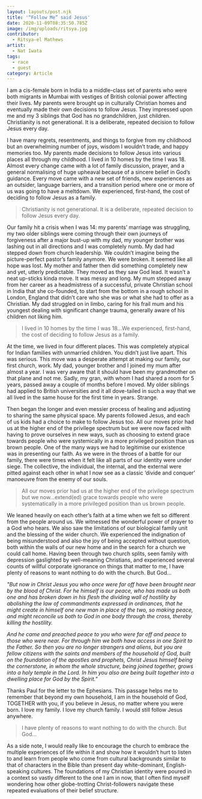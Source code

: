 ```yaml
---
layout: layouts/post.njk
title: '“Follow Me” said Jesus'
date: 2020-11-09T08:35:50.785Z
image: /img/uploads/ritsya.jpg
contributor:
  - Ritsya-el Mathews
artist:
  - Nat Iwata
tags:
  - race
  - guest
category: Article
---
```

I am a cis-female born in India to a middle-class set of parents who were both migrants in Mumbai with vestiges of British colonial power affecting their lives. My parents were brought up in culturally Christian homes and eventually made their own decisions to follow Jesus. They impressed upon me and my 3 siblings that God has no grandchildren, just children. Christianity is not generational. It is a deliberate, repeated decision to follow Jesus every day.

I have many regrets, resentments, and things to forgive from my childhood but an overwhelming number of joys, wisdom I wouldn’t trade, and happy memories too. My parents made decisions to follow Jesus into various places all through my childhood. I lived in 10 homes by the time I was 18. Almost every change came with a lot of family discussion, prayer, and a general normalising of huge upheaval because of a sincere belief in God’s guidance. Every move came with a new set of friends, new experiences as an outsider, language barriers, and a transition period where one or more of us was going to have a meltdown. We experienced, first-hand, the cost of deciding to follow Jesus as a family.

> Christianity is not generational. It is a deliberate, repeated decision to follow Jesus every day.

Our family hit a crisis when I was 14: my parents’ marriage was struggling, my two older siblings were coming through their own journeys of forgiveness after a major bust-up with my dad, my younger brother was lashing out in all directions and I was completely numb. My dad had stepped down from church leadership. We couldn’t imagine being the picture-perfect pastor’s family anymore.  We were broken. It seemed like all hope was lost. My mother and father then did something completely new and yet, utterly predictable. They moved as they saw God lead. It wasn’t a neat up-sticks kinda move. It was messy and long. My mum stepped away from her career as a headmistress of a successful, private Christian school in India that she co-founded, to start from the bottom in a rough school in London, England that didn’t care who she was or what she had to offer as a Christian. My dad struggled on in limbo, caring for his frail mum and his youngest dealing with significant change trauma, generally aware of his children not liking him.

> I lived in 10 homes by the time I was 18...We experienced, first-hand, the cost of deciding to follow Jesus as a family.

At the time, we lived in four different places. This was completely atypical for Indian families with unmarried children. You didn’t just live apart. This was serious. This move was a desperate attempt at making our family, our first church, work. My dad, younger brother and I joined my mum after almost a year. I was very aware that it should have been my grandmother on that plane and not me. Sadly, my gran, with whom I had shared a room for 5 years, passed away a couple of months before I moved. My older siblings had applied to British universities and it all dove-tailed in such a way that we all lived in the same house for the first time in years. Strange.

Then began the longer and even messier process of healing and adjusting to sharing the same physical space. My parents followed Jesus, and each of us kids had a choice to make to follow Jesus too. All our moves prior had us at the higher end of the privilege spectrum but we were now faced with having to prove ourselves in new ways, such as choosing to extend grace towards people who were systemically in a more privileged position than us brown people. One of the many ways we had to legitimise our existence was in presenting our faith. As we were in the throes of a battle for our family, there were times when it felt like all parts of our identity were under siege. The collective, the individual, the internal, and the external were pitted against each other in what I now see as a classic ‘divide and conquer’ manoeuvre from the enemy of our souls.

> All our moves prior had us at the higher end of the privilege spectrum but we now...extend(ed) grace towards people who were systematically in a more privileged position than us brown people.

We leaned heavily on each other’s faith at a time when we felt so different from the people around us. We witnessed the wonderful power of prayer to a God who hears. We also saw the limitations of our biological family unit and the blessing of the wider church. We experienced the indignation of being misunderstood and also the joy of being accepted without question, both within the walls of our new home and in the search for a church we could call home. Having been through two church splits, seen family with depression gaslighted by well-meaning Christians, and experienced several counts of willful corporate ignorance on things that matter to me, I have plenty of reasons to want nothing to do with the church. But God…

*"But now in Christ Jesus you who once were far off have been brought near by the blood of Christ. For he himself is our peace, who has made us both one and has broken down in his flesh the dividing wall of hostility by abolishing the law of commandments expressed in ordinances, that he might create in himself one new man in place of the two, so making peace, and might reconcile us both to God in one body through the cross, thereby killing the hostility.*

*And he came and preached peace to you who were far off and peace to those who were near. For through him we both have access in one Spirit to the Father. So then you are no longer strangers and aliens, but you are fellow citizens with the saints and members of the household of God, built on the foundation of the apostles and prophets, Christ Jesus himself being the cornerstone, in whom the whole structure, being joined together, grows into a holy temple in the Lord. In him you also are being built together into a dwelling place for God by the Spirit."*

Thanks Paul for the letter to the Ephesians. This passage helps me to remember that beyond my own household, I am in the household of God, TOGETHER with you, if you believe in Jesus, no matter where you were born. I love my family. I love my church family. I would still follow Jesus anywhere.

> I have plenty of reasons to want nothing to do with the church. But God…

As a side note, I would really like to encourage the church to embrace the multiple experiences of life within it and show how it wouldn’t hurt to listen to and learn from people who come from cultural backgrounds similar to that of characters in the Bible than present day white-dominant, English-speaking cultures. The foundations of my Christian identity were poured in a context so vastly different to the one I am in now, that I often find myself wondering how other globe-trotting Christ-followers navigate these repeated evaluations of their belief structure.